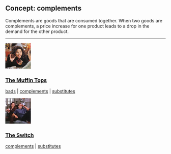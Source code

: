 ## Concept: complements

Complements are goods that are consumed together. When two goods are complements, a price increase for one product leads to a drop in the demand for the other product.

<hr>
<div class="clip-listing">
<img src="media/icons/muffin_tops_clip1__.jpg" alt="The Muffin Tops icon">

### [The Muffin Tops](../../clip/86/)

[bads](/concept/bads/) | [complements](/concept/complements/) | [substitutes](/concept/substitutes/)
</div>

<div class="clip-listing">
<img src="media/icons/switch.jpg" alt="The Switch icon">

### [The Switch](../../clip/60/)

[complements](/concept/complements/) | [substitutes](/concept/substitutes/)
</div>


